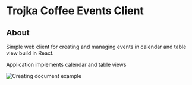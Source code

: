 # Trojka Coffee Events Client
## About
Simple web client for creating and managing events in calendar and table view build in React. 

Application implements calendar and table views

![Creating document example](https://i.imgur.com/nwFArW3.jpg)

